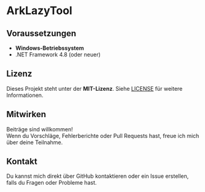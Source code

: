# ArkLazyTool

## Voraussetzungen

- **Windows-Betriebssystem**
- .NET Framework 4.8 (oder neuer)  

## Lizenz

Dieses Projekt steht unter der **MIT-Lizenz**. Siehe [LICENSE](LICENSE) für weitere Informationen.

## Mitwirken

Beiträge sind willkommen!  
Wenn du Vorschläge, Fehlerberichte oder Pull Requests hast, freue ich mich über deine Teilnahme.

## Kontakt

Du kannst mich direkt über GitHub kontaktieren oder ein Issue erstellen, falls du Fragen oder Probleme hast.
